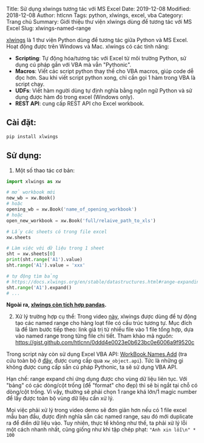 Title: Sử dụng xlwings tương tác với MS Excel
Date: 2019-12-08
Modified: 2018-12-08
Author: htlcnn
Tags: python, xlwings, excel, vba
Category: Trang chủ
Summary: Giới thiệu thư viện xlwings dùng để tương tác với MS Excel
Slug: xlwings-named-range


[xlwings](https://github.com/xlwings/xlwings) là 1 thư viện Python dùng để tương tác giữa Python và MS Excel. Hoạt động được trên Windows và Mac. xlwings có các tính năng:
- **Scripting**: Tự động hóa/tương tác với Excel từ môi trường Python, sử dụng cú pháp gần với VBA mà vẫn "Pythonic".
- **Macros**: Viết các script python thay thế cho VBA macros, giúp code dễ đọc hơn. Sau khi viết script python xong, chỉ cần gọi 1 hàm trong VBA là script chạy.
- **UDFs**: Viết hàm người dùng tự định nghĩa bằng ngôn ngữ Python và sử dụng được hàm đó trong excel (Windows only).
- **REST API**: cung cấp REST API cho Excel workbook.

## Cài đặt:
```python
pip install xlwings
```
## Sử dụng:
1. Một số thao tác cơ bản:

```python
import xlwings as xw

# mở workbook mới
new_wb = xw.Book()
# hoặc
opening_wb = xw.Book('name_of_opening_workbook')
# hoặc
open_new_workbook = xw.Book('full/relaive_path_to_xls')

# Lấy các sheets có trong file excel 
xw.sheets

# Làm việc với dữ liệu trong 1 sheet
sht = xw.sheets[0]
print(sht.range('A1').value)
sht.range('A1').value = 'xxx'

# tự động tìm bảng
# https://docs.xlwings.org/en/stable/datastructures.html#range-expanding
sht.range('A1').expand()
# ...
```
**Ngoài ra, [xlwings còn tích hợp pandas](https://docs.xlwings.org/en/stable/datastructures.html#pandas-dataframes).**

2. Xử lý trường hợp cụ thể:
Trong video [này](https://www.youtube.com/watch?v=wm7RNejVh8E), xlwings được dùng để tự động tạo các named range cho hàng loạt file có cấu trúc tương tự. Mục đích là để làm bước tiếp theo: link giá trị từ nhiều file vào 1 file tổng hợp, dựa vào named range trong từng file chi tiết. Tham khảo mã nguồn: https://gist.github.com/htlcnn/0ddd4e0023e0b623bc0e6006a9f9520c

Trong script này còn sử dụng Excel VBA API: [WorkBook.Names.Add](https://docs.microsoft.com/en-us/office/vba/api/excel.names.add) (tra cứu toàn bộ ở [đây](https://docs.microsoft.com/en-us/office/vba/api/overview/excel/object-model), được cung cấp qua `xw_object.api`). Tức là những gì không được cung cấp sẵn cú pháp Pythonic, ta sẽ sử dụng VBA API.

Hạn chế: range expand chỉ ứng dụng được cho vùng dữ liệu liên tục. Với "bảng" có các dòng/cột trống (để "format" cho đẹp) thì sẽ bị ngắt tại chỗ có dòng/cột trống. Vì vậy, thường sẽ phải chọn 1 range khá lớn/1 magic number để lấy được toàn bộ vùng dữ liệu cần xử lý.

Mọi việc phải xử lý trong video demo sẽ đơn giản hơn nếu có 1 file excel mẫu ban đầu, được định nghĩa sẵn các named range, sau đó mới duplicate ra để điền dữ liệu vào. Tuy nhiên, thực tế không như thế, ta phải xử lý lỗi một cách nhanh nhất, cũng giống như khi tập chép phạt: `"Anh xin lỗi\n" * 100`